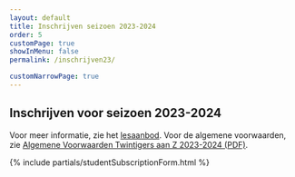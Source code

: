```yaml
---
layout: default
title: Inschrijven seizoen 2023-2024
order: 5
customPage: true
showInMenu: false
permalink: /inschrijven23/

customNarrowPage: true
---
```


## Inschrijven voor seizoen 2023-2024

Voor meer informatie, zie het <a href="{% link _pages/lessons.md %}">lesaanbod</a>. Voor de algemene voorwaarden, zie
<a href="{{ site.url }}/assets/files/Algemene_Voorwaarden_Twintigers_aan_Z_2023-2024.pdf" target="_blank">Algemene Voorwaarden Twintigers aan Z 2023-2024 (PDF)</a>.

{% include partials/studentSubscriptionForm.html %}
